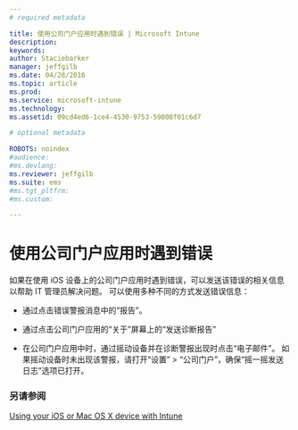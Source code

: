 ```yaml
---
# required metadata

title: 使用公司门户应用时遇到错误 | Microsoft Intune
description:
keywords:
author: Staciebarker
manager: jeffgilb
ms.date: 04/28/2016
ms.topic: article
ms.prod:
ms.service: microsoft-intune
ms.technology:
ms.assetid: 09cd4ed6-1ce4-4530-9753-59808f01c6d7

# optional metadata

ROBOTS: noindex
#audience:
#ms.devlang:
ms.reviewer: jeffgilb
ms.suite: ems
#ms.tgt_pltfrm:
#ms.custom:

---
```



# 使用公司门户应用时遇到错误

如果在使用 iOS 设备上的公司门户应用时遇到错误，可以发送该错误的相关信息以帮助 IT 管理员解决问题。 可以使用多种不同的方式发送错误信息：

-   通过点击错误警报消息中的“报告”。

-   通过点击公司门户应用的“关于”屏幕上的“发送诊断报告”

-   在公司门户应用中时，通过摇动设备并在诊断警报出现时点击“电子邮件”。 如果摇动设备时未出现该警报，请打开“设置” &gt; “公司门户”，确保“摇一摇发送日志”选项已打开。


### 另请参阅
[Using your iOS or Mac OS X device with Intune](using-your-ios-or-mac-os-x-device-with-intune.md)

<!--HONumber=May16_HO1-->


